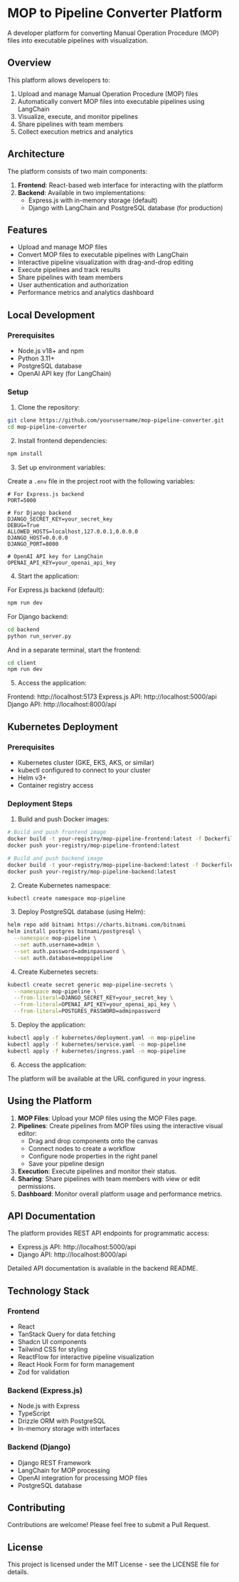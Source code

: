 # MOP to Pipeline Converter Platform

A developer platform for converting Manual Operation Procedure (MOP) files into executable pipelines with visualization.

## Overview

This platform allows developers to:

1. Upload and manage Manual Operation Procedure (MOP) files
2. Automatically convert MOP files into executable pipelines using LangChain
3. Visualize, execute, and monitor pipelines
4. Share pipelines with team members
5. Collect execution metrics and analytics

## Architecture

The platform consists of two main components:

1. **Frontend**: React-based web interface for interacting with the platform
2. **Backend**: Available in two implementations:
   - Express.js with in-memory storage (default)
   - Django with LangChain and PostgreSQL database (for production)

## Features

- Upload and manage MOP files
- Convert MOP files to executable pipelines with LangChain
- Interactive pipeline visualization with drag-and-drop editing
- Execute pipelines and track results
- Share pipelines with team members
- User authentication and authorization
- Performance metrics and analytics dashboard

## Local Development

### Prerequisites

- Node.js v18+ and npm
- Python 3.11+
- PostgreSQL database
- OpenAI API key (for LangChain)

### Setup

1. Clone the repository:

```bash
git clone https://github.com/yourusername/mop-pipeline-converter.git
cd mop-pipeline-converter
```

2. Install frontend dependencies:

```bash
npm install
```

3. Set up environment variables:

Create a `.env` file in the project root with the following variables:

```
# For Express.js backend
PORT=5000

# For Django backend
DJANGO_SECRET_KEY=your_secret_key
DEBUG=True
ALLOWED_HOSTS=localhost,127.0.0.1,0.0.0.0
DJANGO_HOST=0.0.0.0
DJANGO_PORT=8000

# OpenAI API key for LangChain
OPENAI_API_KEY=your_openai_api_key
```

4. Start the application:

For Express.js backend (default):
```bash
npm run dev
```

For Django backend:
```bash
cd backend
python run_server.py
```

And in a separate terminal, start the frontend:
```bash
cd client
npm run dev
```

5. Access the application:

Frontend: http://localhost:5173
Express.js API: http://localhost:5000/api
Django API: http://localhost:8000/api

## Kubernetes Deployment

### Prerequisites

- Kubernetes cluster (GKE, EKS, AKS, or similar)
- kubectl configured to connect to your cluster
- Helm v3+
- Container registry access

### Deployment Steps

1. Build and push Docker images:

```bash
# Build and push frontend image
docker build -t your-registry/mop-pipeline-frontend:latest -f Dockerfile.frontend .
docker push your-registry/mop-pipeline-frontend:latest

# Build and push backend image
docker build -t your-registry/mop-pipeline-backend:latest -f Dockerfile.backend .
docker push your-registry/mop-pipeline-backend:latest
```

2. Create Kubernetes namespace:

```bash
kubectl create namespace mop-pipeline
```

3. Deploy PostgreSQL database (using Helm):

```bash
helm repo add bitnami https://charts.bitnami.com/bitnami
helm install postgres bitnami/postgresql \
  --namespace mop-pipeline \
  --set auth.username=admin \
  --set auth.password=adminpassword \
  --set auth.database=moppipeline
```

4. Create Kubernetes secrets:

```bash
kubectl create secret generic mop-pipeline-secrets \
  --namespace mop-pipeline \
  --from-literal=DJANGO_SECRET_KEY=your_secret_key \
  --from-literal=OPENAI_API_KEY=your_openai_api_key \
  --from-literal=POSTGRES_PASSWORD=adminpassword
```

5. Deploy the application:

```bash
kubectl apply -f kubernetes/deployment.yaml -n mop-pipeline
kubectl apply -f kubernetes/service.yaml -n mop-pipeline
kubectl apply -f kubernetes/ingress.yaml -n mop-pipeline
```

6. Access the application:

The platform will be available at the URL configured in your ingress.

## Using the Platform

1. **MOP Files**: Upload your MOP files using the MOP Files page.
2. **Pipelines**: Create pipelines from MOP files using the interactive visual editor:
   - Drag and drop components onto the canvas
   - Connect nodes to create a workflow
   - Configure node properties in the right panel
   - Save your pipeline design
3. **Execution**: Execute pipelines and monitor their status.
4. **Sharing**: Share pipelines with team members with view or edit permissions.
5. **Dashboard**: Monitor overall platform usage and performance metrics.

## API Documentation

The platform provides REST API endpoints for programmatic access:

- Express.js API: http://localhost:5000/api
- Django API: http://localhost:8000/api

Detailed API documentation is available in the backend README.

## Technology Stack

### Frontend
- React
- TanStack Query for data fetching
- Shadcn UI components
- Tailwind CSS for styling
- ReactFlow for interactive pipeline visualization 
- React Hook Form for form management
- Zod for validation

### Backend (Express.js)
- Node.js with Express
- TypeScript
- Drizzle ORM with PostgreSQL
- In-memory storage with interfaces

### Backend (Django)
- Django REST Framework
- LangChain for MOP processing
- OpenAI integration for processing MOP files
- PostgreSQL database

## Contributing

Contributions are welcome! Please feel free to submit a Pull Request.

## License

This project is licensed under the MIT License - see the LICENSE file for details.